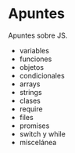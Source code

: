 # Apuntes

Apuntes sobre JS.

+ variables
+ funciones
+ objetos
+ condicionales
+ arrays
+ strings
+ clases
+ require
+ files
+ promises
+ switch y while
+ miscelánea
